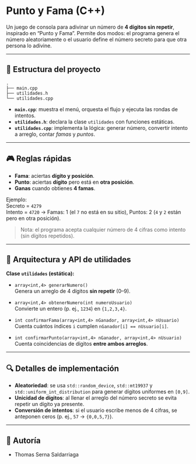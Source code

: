 # Punto y Fama (C++)

Un juego de consola para adivinar un número de **4 dígitos sin repetir**, inspirado en “Punto y Fama”. Permite dos modos: el programa genera el número aleatoriamente o el usuario define el número secreto para que otra persona lo adivine.

---

## 📁 Estructura del proyecto

```
.
├── main.cpp
├── utilidades.h
└── utilidades.cpp
```

- **`main.cpp`**: muestra el menú, orquesta el flujo y ejecuta las rondas de intentos.  
- **`utilidades.h`**: declara la clase `utilidades` con funciones estáticas.  
- **`utilidades.cpp`**: implementa la lógica: generar número, convertir intento a arreglo, contar *famas* y *puntos*.

---

## 🎮 Reglas rápidas

- **Fama**: aciertas **dígito y posición**.  
- **Punto**: aciertas **dígito** pero está en **otra posición**.  
- **Ganas** cuando obtienes **4 famas**.

Ejemplo:  
Secreto = `4279`  
Intento = `4720` → Famas: 1 (el `7` no está en su sitio), Puntos: 2 (`4` y `2` están pero en otra posición).

> Nota: el programa acepta cualquier número de 4 cifras como intento (sin dígitos repetidos).

---

## 🧠 Arquitectura y API de utilidades

**Clase `utilidades` (estática):**

- `array<int,4> generarNumero()`  
  Genera un arreglo de 4 dígitos **sin repetir** (0–9).

- `array<int,4> obtenerNumero(int numeroUsuario)`  
  Convierte un entero (p. ej., `1234`) en `{1,2,3,4}`.

- `int confirmarFama(array<int,4> nGanador, array<int,4> nUsuario)`  
  Cuenta cuántos índices `i` cumplen `nGanador[i] == nUsuario[i]`.

- `int confirmarPunto(array<int,4> nGanador, array<int,4> nUsuario)`  
  Cuenta coincidencias de dígitos **entre ambos arreglos**.

---

## 🔍 Detalles de implementación

- **Aleatoriedad**: se usa `std::random_device`, `std::mt19937` y `std::uniform_int_distribution` para generar dígitos uniformes en `[0,9]`.
- **Unicidad de dígitos**: al llenar el arreglo del número secreto se evita repetir un dígito ya presente.
- **Conversión de intentos**: si el usuario escribe menos de 4 cifras, se anteponen ceros (p. ej., `57` → `{0,0,5,7}`).

---

## 👥 Autoría

- Thomas Serna Saldarriaga
